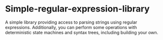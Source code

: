 # Simple-regular-expression-library
A simple library providing access to parsing strings using regular expressions. Additionally, you can perform some operations with deterministic state machines and syntax trees, including building your own.
